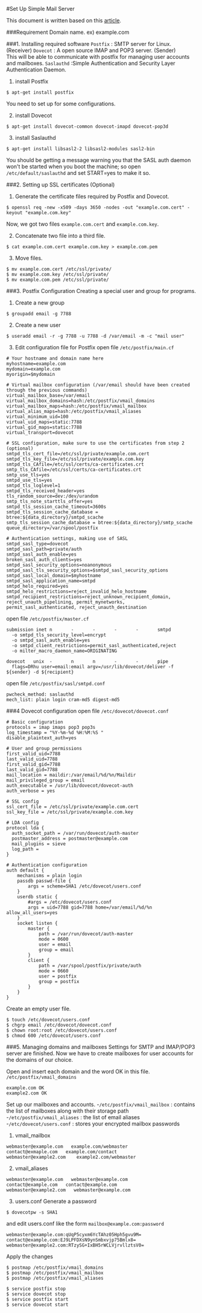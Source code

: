 #Set Up Simple Mail Server

This document is written based on this  [article](http://cnedelcu.blogspot.kr/2014/01/how-to-set-up-simple-mail-server-debian-linux.html).

###Requirement
Domain name. ex) example.com

###1. Installing required software
`Postfix` : SMTP server for Linux. (Receiver)
`Dovecot` : A open source IMAP and POP3 server. (Sender)  
This will be able to communicate with postfix for managing user accounts and mailboxes.
`Saslauthd` :Simple Authentication and Security Layer Authentication Daemon.

1) install Postfix
```
$ apt-get install postfix
```
You need to set up for some configurations.

2) install Dovecot
```
$ apt-get install dovecot-common dovecot-imapd dovecot-pop3d
```

3) install Saslauthd
```
$ apt-get install libsasl2-2 libsasl2-modules sasl2-bin
```
You should be getting a message warning you that the SASL auth daemon won't be started when you boot the machine; so open `/etc/default/saslauthd` and set START=yes to make it so.

###2. Setting up SSL certificates (Optional)
1) Generate the certificate files required by Postfix and Dovecot.
```
$ openssl req -new -x509 -days 3650 -nodes -out "example.com.cert" -keyout "example.com.key"
```
Now, we got two files `example.com.cert` and `example.com.key`.

2) Concatenate two file into a third file.
```
$ cat example.com.cert example.com.key > example.com.pem
```
3) Move files.
```
$ mv example.com.cert /etc/ssl/private/
$ mv example.com.key /etc/ssl/private/
$ mv example.com.pem /etc/ssl/private/
```

###3. Postfix Configuration
Creating a special user and group for programs.
1) Create a new group
```
$ groupadd email -g 7788
```

2) Create a new user
```
$ useradd email -r -g 7788 -u 7788 -d /var/email -m -c "mail user"
```
3) Edit configuration file for Postfix
open file `/etc/postfix/main.cf`
```
# Your hostname and domain name here
myhostname=example.com
mydomain=example.com
myorigin=$mydomain

# Virtual mailbox configuration (/var/email should have been created through the previous commands)
virtual_mailbox_base=/var/email
virtual_mailbox_domains=hash:/etc/postfix/vmail_domains
virtual_mailbox_maps=hash:/etc/postfix/vmail_mailbox
virtual_alias_maps=hash:/etc/postfix/vmail_aliases
virtual_minimum_uid=100
virtual_uid_maps=static:7788
virtual_gid_maps=static:7788
virtual_transport=dovecot

# SSL configuration, make sure to use the certificates from step 2 (optional)
smtpd_tls_cert_file=/etc/ssl/private/example.com.cert
smtpd_tls_key_file=/etc/ssl/private/example.com.key
smtpd_tls_CAfile=/etc/ssl/certs/ca-certificates.crt
smtp_tls_CAfile=/etc/ssl/certs/ca-certificates.crt
smtp_use_tls=yes
smtpd_use_tls=yes
smtpd_tls_loglevel=1
smtpd_tls_received_header=yes
tls_random_source=dev:/dev/urandom
smtp_tls_note_starttls_offer=yes
smtpd_tls_session_cache_timeout=3600s
smtpd_tls_session_cache_database = btree:${data_directory}/smtpd_scache
smtp_tls_session_cache_database = btree:${data_directory}/smtp_scache
queue_directory=/var/spool/postfix

# Authentication settings, making use of SASL
smtpd_sasl_type=dovecot
smtpd_sasl_path=private/auth
smtpd_sasl_auth_enable=yes
broken_sasl_auth_clients=yes
smtpd_sasl_security_options=noanonymous
smtpd_sasl_tls_security_options=$smtpd_sasl_security_options
smtpd_sasl_local_domain=$myhostname
smtpd_sasl_application_name=smtpd
smtpd_helo_required=yes
smtpd_helo_restrictions=reject_invalid_helo_hostname
smtpd_recipient_restrictions=reject_unknown_recipient_domain, reject_unauth_pipelining, permit_mynetworks, permit_sasl_authenticated, reject_unauth_destination
```

open file `/etc/postfix/master.cf`
```
submission inet n       -       -       -       -       smtpd
  -o smtpd_tls_security_level=encrypt
  -o smtpd_sasl_auth_enable=yes
  -o smtpd_client_restrictions=permit_sasl_authenticated,reject
  -o milter_macro_daemon_name=ORIGINATING

dovecot   unix  -       n       n       -       -       pipe
  flags=DRhu user=email:email argv=/usr/lib/dovecot/deliver -f ${sender} -d ${recipient}
```
open file `/etc/postfix/sasl/smtpd.conf`

```
pwcheck_method: saslauthd
mech_list: plain login cram-md5 digest-md5
```

###4 Dovecot configuration
open file `/etc/dovecot/dovecot.conf`

```
# Basic configuration
protocols = imap imaps pop3 pop3s
log_timestamp = "%Y-%m-%d %H:%M:%S "
disable_plaintext_auth=yes

# User and group permissions
first_valid_uid=7788
last_valid_uid=7788
first_valid_gid=7788
last_valid_gid=7788
mail_location = maildir:/var/email/%d/%n/Maildir
mail_privileged_group = email
auth_executable = /usr/lib/dovecot/dovecot-auth
auth_verbose = yes

# SSL config
ssl_cert_file = /etc/ssl/private/example.com.cert
ssl_key_file = /etc/ssl/private/example.com.key

# LDA config
protocol lda {
  auth_socket_path = /var/run/dovecot/auth-master
  postmaster_address = postmaster@example.com
  mail_plugins = sieve
  log_path =
}

# Authentication configuration
auth default {
    mechanisms = plain login
    passdb passwd-file {
        args = scheme=SHA1 /etc/dovecot/users.conf
    }
    userdb static {
        #args = /etc/dovecot/users.conf
        args = uid=7788 gid=7788 home=/var/email/%d/%n allow_all_users=yes
    }
    socket listen {
        master {
            path = /var/run/dovecot/auth-master
            mode = 0600
            user = email
            group = email
        }
        client {
            path = /var/spool/postfix/private/auth
            mode = 0660
            user = postfix
            group = postfix
        }
    }
}
```

Create an empty user file.
```
$ touch /etc/dovecot/users.conf
$ chgrp email /etc/dovecot/dovecot.conf
$ chown root:root /etc/dovecot/users.conf
$ chmod 600 /etc/dovecot/users.conf
```

###5. Managing domains and mailboxes
Settings for SMTP and IMAP/POP3 server are finished.
 Now we have to create mailboxes for user accounts for the domains of our choice.

Open and insert each domain and the word OK in this file. `/etc/postfix/vmail_domains`

```
example.com OK
example2.com OK
```

Set up our mailboxes and accounts.
-`/etc/postfix/vmail_mailbox` : contains the list of mailboxes along with their storage path
-`/etc/postfix/vmail_aliases` : the list of email aliases
-`/etc/dovecot/users.conf` : stores your encrypted mailbox passwords

1) vmail_mailbox
```
webmaster@example.com   example.com/webmaster
contact@exmaple.com   example.com/contact
webmaster@example2.com    example2.com/webmaster
```

2) vmail_aliases
```
webmaster@example.com   webmaster@example.com
contact@example.com   contact@example.com
webmaster@example2.com   webmaster@example.com
```

3) users.conf
Generate a password
```
$ dovecotpw -s SHA1
```
and edit users.conf like the form `mailbox@example.com:password`

```
webmaster@example.com:qUqP5cyxm6YcTAhz05Hph5gvu9M=
contact@example.com:EJ9LPFDXsN9ynSmbxvjp75Bmlx8=
webmaster@example2.com:RTzySG+IxBH5rWCLVjrvllztsV0=
```

Apply the changes
```
$ postmap /etc/postfix/vmail_domains
$ postmap /etc/postfix/vmail_mailbox
$ postmap /etc/postfix/vmail_aliases

$ service postfix stop
$ service dovecot stop
$ service postfix start
$ service dovecot start
```
